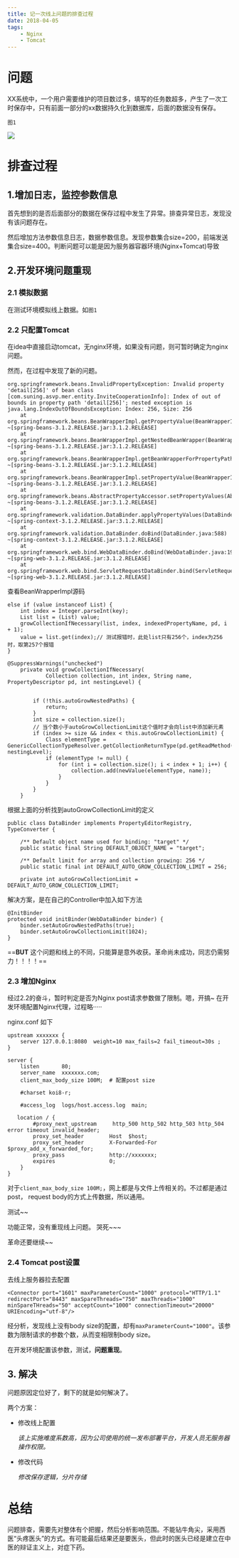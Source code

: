 ```yaml
---
title: 记一次线上问题的排查过程
date: 2018-04-05
tags: 
    - Nginx
    - Tomcat
---
```


# 问题

XX系统中，一个用户需要维护的项目数过多，填写的任务数超多，产生了一次工时保存中，只有前面一部分的xx数据持久化到数据库，后面的数据没有保存。

`图1`

![](http://ww1.sinaimg.cn/large/806e3151ly1fptj4uwnnuj21200i8gm5.jpg)


# 排查过程

## 1.增加日志，监控参数信息

首先想到的是否后面部分的数据在保存过程中发生了异常。排查异常日志，发现没有该问题存在。

然后增加方法参数信息日志，数据参数信息。发现参数集合size=200，前端发送集合size=400。判断问题可以能是因为服务器容器环境(Nginx+Tomcat)导致

## 2.开发环境问题重现

### 2.1 模拟数据

在测试环境模拟线上数据。如`图1`

### 2.2 只配置Tomcat

在idea中直接启动tomcat，无nginx环境，如果没有问题，则可暂时确定为nginx问题。

然而，在过程中发现了新的问题。 

```
org.springframework.beans.InvalidPropertyException: Invalid property 'detail[256]' of bean class [com.suning.asvp.mer.entity.InviteCooperationInfo]: Index of out of bounds in property path 'detail[256]'; nested exception is java.lang.IndexOutOfBoundsException: Index: 256, Size: 256  
    at org.springframework.beans.BeanWrapperImpl.getPropertyValue(BeanWrapperImpl.java:833) ~[spring-beans-3.1.2.RELEASE.jar:3.1.2.RELEASE]  
    at org.springframework.beans.BeanWrapperImpl.getNestedBeanWrapper(BeanWrapperImpl.java:576) ~[spring-beans-3.1.2.RELEASE.jar:3.1.2.RELEASE]  
    at org.springframework.beans.BeanWrapperImpl.getBeanWrapperForPropertyPath(BeanWrapperImpl.java:553) ~[spring-beans-3.1.2.RELEASE.jar:3.1.2.RELEASE]  
    at org.springframework.beans.BeanWrapperImpl.setPropertyValue(BeanWrapperImpl.java:914) ~[spring-beans-3.1.2.RELEASE.jar:3.1.2.RELEASE]  
    at org.springframework.beans.AbstractPropertyAccessor.setPropertyValues(AbstractPropertyAccessor.java:76) ~[spring-beans-3.1.2.RELEASE.jar:3.1.2.RELEASE]  
    at org.springframework.validation.DataBinder.applyPropertyValues(DataBinder.java:692) ~[spring-context-3.1.2.RELEASE.jar:3.1.2.RELEASE]  
    at org.springframework.validation.DataBinder.doBind(DataBinder.java:588) ~[spring-context-3.1.2.RELEASE.jar:3.1.2.RELEASE]  
    at org.springframework.web.bind.WebDataBinder.doBind(WebDataBinder.java:191) ~[spring-web-3.1.2.RELEASE.jar:3.1.2.RELEASE]  
    at org.springframework.web.bind.ServletRequestDataBinder.bind(ServletRequestDataBinder.java:112) ~[spring-web-3.1.2.RELEASE.jar:3.1.2.RELEASE] 
```

查看BeanWrapperImpl源码
```
else if (value instanceof List) {  
    int index = Integer.parseInt(key);                        
    List list = (List) value;  
    growCollectionIfNecessary(list, index, indexedPropertyName, pd, i + 1);                       
    value = list.get(index);// 测试报错时，此处list只有256个，index为256时，取第257个报错  
}  
```

```
@SuppressWarnings("unchecked")  
    private void growCollectionIfNecessary(  
            Collection collection, int index, String name, PropertyDescriptor pd, int nestingLevel) {  
  
  
        if (!this.autoGrowNestedPaths) {  
            return;  
        }  
        int size = collection.size();  
        // 当个数小于autoGrowCollectionLimit这个值时才会向list中添加新元素  
        if (index >= size && index < this.autoGrowCollectionLimit) {  
            Class elementType = GenericCollectionTypeResolver.getCollectionReturnType(pd.getReadMethod(), nestingLevel);  
            if (elementType != null) {  
                for (int i = collection.size(); i < index + 1; i++) {  
                    collection.add(newValue(elementType, name));  
                }  
            }  
        }  
    }  
```

根据上面的分析找到autoGrowCollectionLimit的定义

```
public class DataBinder implements PropertyEditorRegistry, TypeConverter {  
  
    /** Default object name used for binding: "target" */  
    public static final String DEFAULT_OBJECT_NAME = "target";  
  
    /** Default limit for array and collection growing: 256 */  
    public static final int DEFAULT_AUTO_GROW_COLLECTION_LIMIT = 256;  
  
    private int autoGrowCollectionLimit = DEFAULT_AUTO_GROW_COLLECTION_LIMIT; 
```

解决方案，是在自己的Controller中加入如下方法

```
@InitBinder  
protected void initBinder(WebDataBinder binder) {  
    binder.setAutoGrowNestedPaths(true);  
    binder.setAutoGrowCollectionLimit(1024);  
}  
```

==**BUT** 这个问题和线上的不同，只能算是意外收获。革命尚未成功，同志仍需努力！！！！==

### 2.3 增加Nginx
经过2.2的奋斗，暂时判定是否为Nginx post请求参数做了限制。嗯，开搞~ 在开发环境配置Nginx代理，过程略·····

nginx.conf 如下
```
upstream xxxxxxx {
	server 127.0.0.1:8080  weight=10 max_fails=2 fail_timeout=30s ;
}

server {
    listen       80;
    server_name  xxxxxxx.com;
    client_max_body_size 100M;  # 配置post size
    
    #charset koi8-r;
  
    #access_log  logs/host.access.log  main;
	
   location / {
		#proxy_next_upstream     http_500 http_502 http_503 http_504 error timeout invalid_header;
		proxy_set_header        Host  $host;
		proxy_set_header        X-Forwarded-For $proxy_add_x_forwarded_for;
		proxy_pass              http://xxxxxxx;
		expires                 0;
	}
}
```

对于`client_max_body_size 100M;`，网上都是与文件上传相关的。不过都是通过post， request body的方式上传数据，所以通用。

测试~~

功能正常，没有重现线上问题。 哭死~~~

革命还要继续~~

### 2.4 Tomcat post设置

去线上服务器拉去配置

```
<Connector port="1601" maxParameterCount="1000" protocol="HTTP/1.1" redirectPort="8443" maxSpareThreads="750" maxThreads="1000" minSpareTHreads="50" acceptCount="1000" connectionTimeout="20000" URIEncoding="utf-8"/>
```

经分析，发现线上没有body size的配置，却有`maxParameterCount="1000"`。该参数为限制请求的参数个数，从而变相限制body size。

在开发环境配置该参数，测试，**问题重现**。


## 3. 解决

问题原因定位好了，剩下的就是如何解决了。

两个方案：

- 修改线上配置
  
    *该上实施难度系数高，因为公司使用的统一发布部署平台，开发人员无服务器操作权限。*

- 修改代码
    
    *修改保存逻辑，分片存储*


# 总结

问题排查，需要先对整体有个把握，然后分析影响范围。不能钻牛角尖，采用西医“头疼医头”的方式。有可能最后结果还是要医头，但此时的医头已经是建立在中医的辩证主义上，对症下药。

